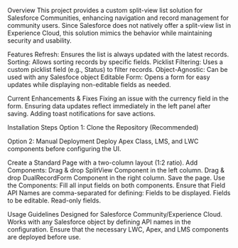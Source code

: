 Overview
This project provides a custom split-view list solution for Salesforce Communities, enhancing navigation and record management for community users. Since Salesforce does not natively offer a split-view list in Experience Cloud, this solution mimics the behavior while maintaining security and usability.

Features
Refresh: Ensures the list is always updated with the latest records.
Sorting: Allows sorting records by specific fields.
Picklist Filtering: Uses a custom picklist field (e.g., Status) to filter records.
Object-Agnostic: Can be used with any Salesfoce object
Editable Form: Opens a form for easy updates while displaying non-editable fields as needed.

Current Enhancements & Fixes
Fixing an issue with the currency field in the form.
Ensuring data updates reflect immediately in the left panel after saving.
Adding toast notifications for save actions.

Installation Steps
Option 1: Clone the Repository (Recommended)

Option 2: Manual Deployment
Deploy Apex Class, LMS, and LWC components before configuring the UI.

Create a Standard Page with a two-column layout (1:2 ratio).
Add Components:
Drag & drop SplitView Component in the left column.
Drag & drop DualRecordForm Component in the right column.
Save the page.
Use the Components:
Fill all input fields on both components.
Ensure that Field API Names are comma-separated for defining:
Fields to be displayed.
Fields to be editable.
Read-only fields.

Usage Guidelines
Designed for Salesforce Community/Experience Cloud.
Works with any Salesforce object by defining API names in the configuration.
Ensure that the necessary LWC, Apex, and LMS components are deployed before use.


